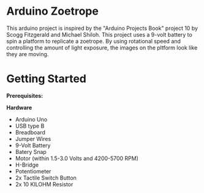 
# Arduino Zoetrope

This arduino project is inspired by the "Arduino Projects Book" project 10 by Scogg Fitzgerald and Michael Shiloh. This project uses a 9-volt battery to spin a platform to replicate a zoetrope. By using rotational speed and controlling the amount of light exposure, the images on the pltform look like they are moving. 

# Getting Started

  **Prerequisites:**
  
  **Hardware**
  
  - Arduino Uno
  - USB type B
  - Breadboard
  - Jumper Wires
  - 9-Volt Battery
  - Batery Snap
  - Motor (within 1.5-3.0 Volts and 4200-5700 RPM)
  - H-Bridge  
  - Potentiometer
  - 2x Tactile Switch Button
  - 2x 10 KILOHM Resistor
  

